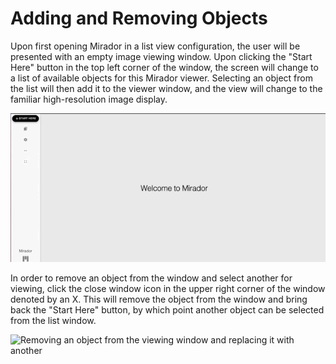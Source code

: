 # Adding and Removing Objects

Upon first opening Mirador in a list view configuration, the user will be presented with an empty image viewing window. Upon clicking the "Start Here" button in the top left corner of the window, the screen will change to a list of available objects for this Mirador viewer. Selecting an object from the list will then add it to the viewer window, and the view will change to the familiar high-resolution image display.

![Adding an object to the viewer window](../.gitbook/assets/adding-object.gif)

In order to remove an object from the window and select another for viewing, click the close window icon in the upper right corner of the window denoted by an X. This will remove the object from the window and bring back the "Start Here" button, by which point another object can be selected from the list window.

![Removing an object from the viewing window and replacing it with another](../.gitbook/assets/removing-object.gif)

